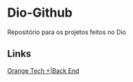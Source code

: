 # Dio-Github
Repositório para os projetos feitos no Dio

## Links 
[Orange Tech +|Back End](https://web.dio.me/track/orange-tech-backend)
